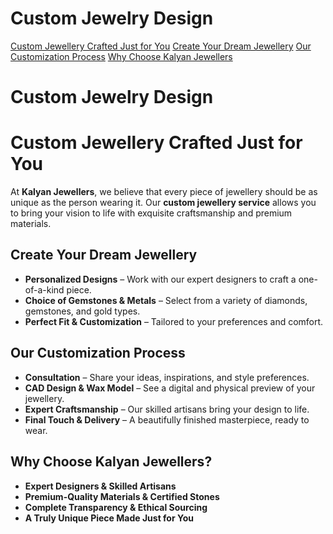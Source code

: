 
# Custom Jewelry Design


<div class="sidebar">
  <a href="#custom-jewellery-crafted-just-for-you">Custom Jewellery Crafted Just for You</a>
  <a href="#create-your-dream-jewellery">Create Your Dream Jewellery</a>
  <a href="#our-customization-process">Our Customization Process</a>
  <a href="#why-choose-kalyan-jewellers">Why Choose Kalyan Jewellers</a>
</div>

# **Custom Jewelry Design**

# **Custom Jewellery Crafted Just for You**  

At **Kalyan Jewellers**, we believe that every piece of jewellery should be as unique as the person wearing it. Our **custom jewellery service** allows you to bring your vision to life with exquisite craftsmanship and premium materials.  

## **Create Your Dream Jewellery**  

-  **Personalized Designs** – Work with our expert designers to craft a one-of-a-kind piece.  
-  **Choice of Gemstones & Metals** – Select from a variety of diamonds, gemstones, and gold types.  
-  **Perfect Fit & Customization** – Tailored to your preferences and comfort.  

## **Our Customization Process**

- **Consultation** – Share your ideas, inspirations, and style preferences.  
- **CAD Design & Wax Model** – See a digital and physical preview of your jewellery.  
- **Expert Craftsmanship** – Our skilled artisans bring your design to life.  
- **Final Touch & Delivery** – A beautifully finished masterpiece, ready to wear.  

## **Why Choose Kalyan Jewellers?**  

- **Expert Designers & Skilled Artisans**  
- **Premium-Quality Materials & Certified Stones**  
- **Complete Transparency & Ethical Sourcing**  
- **A Truly Unique Piece Made Just for You**  




<style>
/* Slide and highlight heading on hover */
h1:hover,
h2:hover,
h3:hover,
h4:hover,
h5:hover,
h6:hover {
  transform: translateX(4px); /* Slide effect */
  
  transition: all 0.3s ease-in-out;
  cursor: pointer;
  padding-inline: 4px;
  border-radius: 4px;
}
</style>